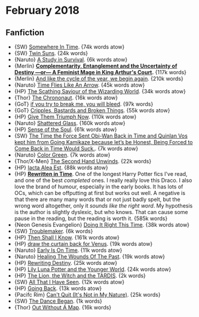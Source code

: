 # February 2018

## Fanfiction

 - {SW} [Somewhere In Time](https://archiveofourown.org/works/11113119). {74k words atow}
 - {SW} [Twin Suns](https://archiveofourown.org/works/10843560). {24k words}
 - {Naruto} [A Study in Survival](https://archiveofourown.org/works/12299313). {6k words atow}
 - {Merlin} **[Complementarity, Entanglement and the Uncertainty of Destiny —or— A Feminist Mage in King Arthur's Court](https://archiveofourown.org/works/7755808).** {117k words}
 - {Merlin} [And like the cycle of the year, we begin again](https://archiveofourown.org/works/6092269). {210k words}
 - {Naruto} [Time Flies Like An Arrow](https://archiveofourown.org/works/12668358). {45k words atow}
 - {HP} [The Scathing Saviour of the Wizarding World](https://archiveofourown.org/works/6394219). {34k words atow}
 - {Thor} [The Chrononaut](https://archiveofourown.org/works/12822624). {16k words atow}
 - {GoT} [if you try to break me, you will bleed](https://archiveofourown.org/works/8102932). {97k words}
 - {GoT} [Cripples, Bastards and Broken Things](https://archiveofourown.org/works/11743071). {55k words atow}
 - {HP} [Give Them Triumph Now](https://archiveofourown.org/works/7697920). {110k words atow}
 - {Naruto} [Shattered Glass](https://archiveofourown.org/works/8892235). {160k words atow}
 - {HP} [Sense of the Soul](https://archiveofourown.org/works/10842981). {61k words atow}
 - {SW} [The Time the Force Sent Obi-Wan Back in Time and Quinlan Vos kept him from Going Kamikaze because let’s be Honest, Being Forced to Come Back in Time Would Suck.](https://archiveofourown.org/works/10544868). {7k words atow}
 - {Naruto} [Color Green](https://archiveofourown.org/works/13301145). {7k words atow}
 - {Thor/X-Men} [The Second Hand Unwinds](https://archiveofourown.org/works/10729617). {22k words}
 - {HP} [Iacta Alea Est](https://archiveofourown.org/works/11491209). {88k words atow}
 - {HP} **[Rewritten in Time](https://archiveofourown.org/series/48618)**. One of the longest Harry Potter fics I've read, and one of the best _completed_ ones. I really really love this Draco. I also love the brand of humour, especially in the early books. It has lots of OCs, which can be offputting at first but works out well. A negative is that there are many many words that or not just badly spelt, but the wrong word altogether, only it _sounds like the right word_. My hypothesis is the author is slightly dyslexic, but who knows. That can cause some pause in the reading, but the reading is worth it. {585k words}
 - {Neon Genesis Evangelion} [Doing It Right This Time](https://archiveofourown.org/works/5671597). {38k words atow}
 - {SW} [Troublemaker](https://archiveofourown.org/works/13166286). {6k words}
 - {HP} [Then Shall I Know](https://archiveofourown.org/works/12946575). {161k words atow}
 - {HP} [draw the curtain back for Venus](https://archiveofourown.org/works/13233282). {19k words atow}
 - {Naruto} [Early Is On Time](https://archiveofourown.org/works/13078869). {11k words atow}
 - {Naruto} [Healing The Wounds Of The Past](https://archiveofourown.org/works/13226700). {19k words atow}
 - {HP} [Rewriting Destiny](https://archiveofourown.org/works/13232688). {25k words atow}
 - {HP} [Lily Luna Potter and the Younger World](https://archiveofourown.org/works/10684917). {24k words atow}
 - {HP} [The Lion, the Witch and the TARDIS](https://archiveofourown.org/works/13240119). {2k words}
 - {SW} [All That I Have Seen](https://archiveofourown.org/works/13548414). {12k words atow}
 - {HP} [Going Back](https://archiveofourown.org/works/12161094). {13k words atow}
 - {Pacifc Rim} [Can't Quit (It's Not in My Nature)](https://archiveofourown.org/works/11638509). {25k words}
 - {SW} [The Dance Began](https://archiveofourown.org/works/11871996). {1k words}
 - {Thor} [Out Without A Map](https://archiveofourown.org/works/8454889). {16k words}
